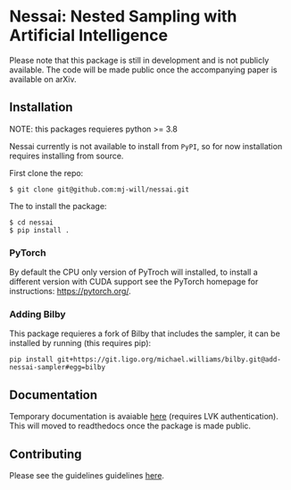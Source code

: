 # Nessai: Nested Sampling with Artificial Intelligence

Please note that this package is still in development and is not publicly available. The code will be made public once the accompanying paper is available on arXiv.

## Installation

NOTE: this packages requieres python >= 3.8

Nessai currently is not available to install from `PyPI`, so for now installation requires installing from source.

First clone the repo:

```console
$ git clone git@github.com:mj-will/nessai.git
```

The to install the package:

```console
$ cd nessai
$ pip install .
```

### PyTorch

By default the CPU only version of PyTroch will installed, to install a different version with CUDA support see the PyTorch homepage for instructions: https://pytorch.org/.

### Adding Bilby

This package requieres a fork of Bilby that includes the sampler, it can be installed by running (this requires pip):

```
pip install git+https://git.ligo.org/michael.williams/bilby.git@add-nessai-sampler#egg=bilby
```

## Documentation

Temporary documentation is avaiable [here](https://ligo.gravity.cf.ac.uk/~michael.williams/glasgow/projects/nessai-documentation/html/index.html) (requires LVK authentication). This will moved to readthedocs once the package is made public.


## Contributing

Please see the guidelines guidelines [here](https://github.com/mj-will/nessai/blob/master/CONTRIBUTING.md).

